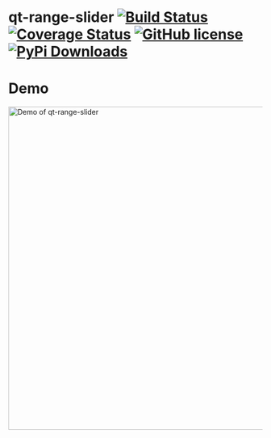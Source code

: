 # qt-range-slider [![Build Status](https://github.com/introkun/qt-range-slider/workflows/CI/badge.svg)](https://github.com/introkun/qt-range-slider/actions?query=workflow%3ACI) [![Coverage Status](https://coveralls.io/repos/github/introkun/qt-range-slider/badge.svg?branch=main&dummy=unused)](https://coveralls.io/github/introkun/qt-range-slider?branch=main) [![GitHub license](https://img.shields.io/github/license/introkun/qt-range-slider.svg)](https://github.com/introkun/qt-range-slider/blob/main/LICENSE) [![PyPi Downloads](https://img.shields.io/pypi/dm/qt-range-slider)](https://pypi.org/project/qt-range-slider/)

# Demo
<img src="assets/demo.png" alt="Demo of qt-range-slider" style="width: 640px;"/>
